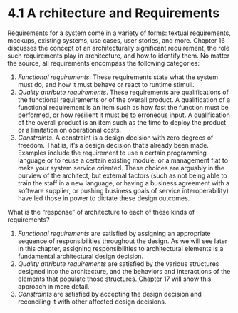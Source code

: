 4.1 A rchitecture and Requirements
===

Requirements for a system come in a variety of forms: textual requirements, mockups, existing systems, use cases, user stories, and more. Chapter 16 discusses the concept of an architecturally significant requirement, the role such requirements play in architecture, and how to identify them. No matter the source, all requirements encompass the following categories:

1. _Functional requirements_. These requirements state what the system must do, and how it must behave or react to runtime stimuli.
2. _Quality attribute requirements_. These requirements are qualifications of the functional requirements or of the overall product. A qualification of a functional requirement is an item such as how fast the function must be performed, or how resilient it must be to erroneous input. A qualification of the overall product is an item such as the time to deploy the product or a limitation on operational costs.
3. _Constraints_. A constraint is a design decision with zero degrees of freedom. That is, it’s a design decision that’s already been made. Examples include the requirement to use a certain programming language or to reuse a certain existing module, or a management fiat to make your system service oriented. These choices are arguably in the purview of the architect, but external factors (such as not being able to train the staff in a new language, or having a business agreement with a software supplier, or pushing business goals of service interoperability) have led those in power to dictate these design outcomes.

What is the “response” of architecture to each of these kinds of requirements?

1. _Functional requirements_ are satisfied by assigning an appropriate sequence of responsibilities throughout the design. As we will see later in this chapter, assigning responsibilities to architectural elements is a fundamental architectural design decision.
2. _Quality attribute requirements_ are satisfied by the various structures designed into the architecture, and the behaviors and interactions of the elements that populate those structures. Chapter 17 will show this approach in more detail.
3. _Constraints_ are satisfied by accepting the design decision and reconciling it with other affected design decisions.